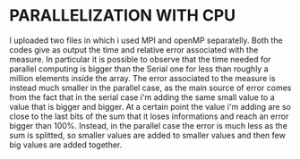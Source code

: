 # PARALLELIZATION WITH CPU 
I uploaded two files in which i used MPI and openMP separatelly. Both the codes give as output the time and relative error associated with the measure. In particular it is possible to observe that the time needed  for parallel computing is bigger than the Serial one for less than roughly a million elements inside the array. The error associated to the measure is instead much smaller in the parallel case, as the main source of error comes  from the fact that in the serial case i'm adding the same small value to a value that is bigger and bigger. At a certain point the value i'm adding are so close to the last bits of the sum that it loses informations and  reach an error bigger than 100%. Instead, in the parallel case the error is much less as the sum is splitted, so smaller values are added to smaller values and then few big values are added together. 
